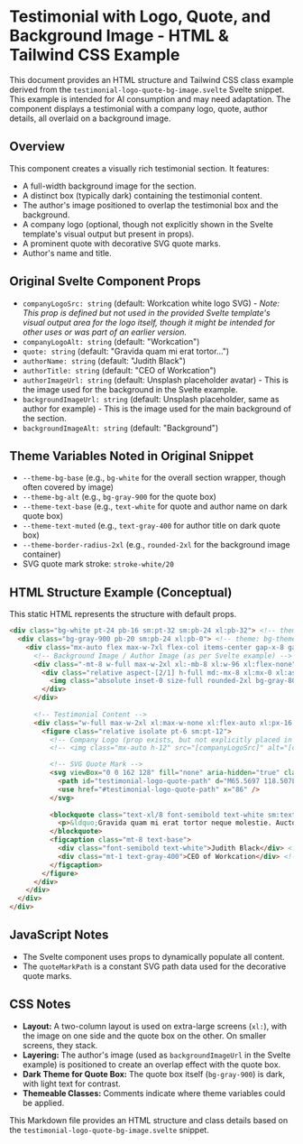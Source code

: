 # Testimonial with Logo, Quote, and Background Image - HTML & Tailwind CSS Example

This document provides an HTML structure and Tailwind CSS class example derived from the `testimonial-logo-quote-bg-image.svelte` Svelte snippet. This example is intended for AI consumption and may need adaptation. The component displays a testimonial with a company logo, quote, author details, all overlaid on a background image.

## Overview

This component creates a visually rich testimonial section. It features:
-   A full-width background image for the section.
-   A distinct box (typically dark) containing the testimonial content.
-   The author's image positioned to overlap the testimonial box and the background.
-   A company logo (optional, though not explicitly shown in the Svelte template's visual output but present in props).
-   A prominent quote with decorative SVG quote marks.
-   Author's name and title.

## Original Svelte Component Props

-   `companyLogoSrc: string` (default: Workcation white logo SVG) - *Note: This prop is defined but not used in the provided Svelte template's visual output area for the logo itself, though it might be intended for other uses or was part of an earlier version.*
-   `companyLogoAlt: string` (default: "Workcation")
-   `quote: string` (default: "Gravida quam mi erat tortor...")
-   `authorName: string` (default: "Judith Black")
-   `authorTitle: string` (default: "CEO of Workcation")
-   `authorImageUrl: string` (default: Unsplash placeholder avatar) - This is the image used for the background in the Svelte example.
-   `backgroundImageUrl: string` (default: Unsplash placeholder, same as author for example) - This is the image used for the main background of the section.
-   `backgroundImageAlt: string` (default: "Background")

## Theme Variables Noted in Original Snippet

-   `--theme-bg-base` (e.g., `bg-white` for the overall section wrapper, though often covered by image)
-   `--theme-bg-alt` (e.g., `bg-gray-900` for the quote box)
-   `--theme-text-base` (e.g., `text-white` for quote and author name on dark quote box)
-   `--theme-text-muted` (e.g., `text-gray-400` for author title on dark quote box)
-   `--theme-border-radius-2xl` (e.g., `rounded-2xl` for the background image container)
-   SVG quote mark stroke: `stroke-white/20`

## HTML Structure Example (Conceptual)

This static HTML represents the structure with default props.

```html
<div class="bg-white pt-24 pb-16 sm:pt-32 sm:pb-24 xl:pb-32"> <!-- theme: bg-theme-bg-base -->
  <div class="bg-gray-900 pb-20 sm:pb-24 xl:pb-0"> <!-- theme: bg-theme-bg-alt (dark variant for quote box area) -->
    <div class="mx-auto flex max-w-7xl flex-col items-center gap-x-8 gap-y-10 px-6 sm:gap-y-8 lg:px-8 xl:flex-row xl:items-stretch">
      <!-- Background Image / Author Image (as per Svelte example) -->
      <div class="-mt-8 w-full max-w-2xl xl:-mb-8 xl:w-96 xl:flex-none">
        <div class="relative aspect-[2/1] h-full md:-mx-8 xl:mx-0 xl:aspect-auto">
          <img class="absolute inset-0 size-full rounded-2xl bg-gray-800 object-cover shadow-2xl" src="https://images.unsplash.com/photo-1517841905240-472988babdf9?..." alt="Background"> <!-- theme: bg-theme-bg-alt (darker) -->
        </div>
      </div>
      
      <!-- Testimonial Content -->
      <div class="w-full max-w-2xl xl:max-w-none xl:flex-auto xl:px-16 xl:py-24">
        <figure class="relative isolate pt-6 sm:pt-12">
          <!-- Company Logo (prop exists, but not explicitly placed in example HTML structure for quote area) -->
          <!-- <img class="mx-auto h-12" src="[companyLogoSrc]" alt="[companyLogoAlt]" /> -->

          <!-- SVG Quote Mark -->
          <svg viewBox="0 0 162 128" fill="none" aria-hidden="true" class="absolute top-0 left-0 -z-10 h-32 stroke-white/20"> <!-- theme: stroke-theme-text-muted (on dark) -->
            <path id="testimonial-logo-quote-path" d="M65.5697 118.507L65.8918 118.89C68.9503...L65.5697 118.507Z" />
            <use href="#testimonial-logo-quote-path" x="86" />
          </svg>
          
          <blockquote class="text-xl/8 font-semibold text-white sm:text-2xl/9"> <!-- theme: text-theme-text-base (on dark) -->
            <p>&ldquo;Gravida quam mi erat tortor neque molestie. Auctor aliquet at porttitor a enim nunc suscipit tincidunt nunc. Et non lorem tortor posuere. Nunc eu scelerisque interdum eget tellus non nibh scelerisque bibendum.&rdquo;</p>
          </blockquote>
          <figcaption class="mt-8 text-base">
            <div class="font-semibold text-white">Judith Black</div> <!-- theme: text-theme-text-base (on dark) -->
            <div class="mt-1 text-gray-400">CEO of Workcation</div> <!-- theme: text-theme-text-muted (on dark) -->
          </figcaption>
        </figure>
      </div>
    </div>
  </div>
</div>
```

## JavaScript Notes
- The Svelte component uses props to dynamically populate all content.
- The `quoteMarkPath` is a constant SVG path data used for the decorative quote marks.

## CSS Notes
- **Layout:** A two-column layout is used on extra-large screens (`xl:`), with the image on one side and the quote box on the other. On smaller screens, they stack.
- **Layering:** The author's image (used as `backgroundImageUrl` in the Svelte example) is positioned to create an overlap effect with the quote box.
- **Dark Theme for Quote Box:** The quote box itself (`bg-gray-900`) is dark, with light text for contrast.
- **Themeable Classes:** Comments indicate where theme variables could be applied.

This Markdown file provides an HTML structure and class details based on the `testimonial-logo-quote-bg-image.svelte` snippet.
